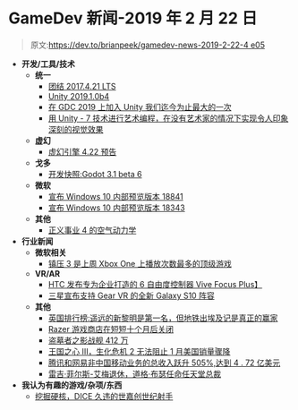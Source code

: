 # GameDev 新闻-2019 年 2 月 22 日

> 原文:[https://dev.to/brianpeek/gamedev-news-2019-2-22-4 e05](https://dev.to/brianpeek/gamedev-news---february-22-2019-4e05)

*   **开发/工具/技术**
    *   **统一**
        *   [团结 2017.4.21 LTS](https://unity3d.com/get-unity/download/archive)
        *   [Unity 2019.1.0b4](https://unity3d.com/unity/beta/2019.1)
        *   [在 GDC 2019 上加入 Unity 我们迄今为止最大的一次](https://blogs.unity3d.com/2019/02/19/join-unity-at-gdc-2019-our-biggest-yet/)
        *   [用 Unity - 7 技术进行艺术编程，在没有艺术家的情况下实现令人印象深刻的视觉效果](https://www.gamedev.net/articles/visual-arts/programmer-art-in-unity-7-techniques-to-achieve-impressive-visuals-without-an-artist-r5062/)
    *   **虚幻**
        *   [虚幻引擎 4.22 预告](https://forums.unrealengine.com/unreal-engine/announcements-and-releases/1583659-unreal-engine-4-22-preview?utm_campaign=Oktopost-UE+-+4.22&amp;utm_content=Oktopost-twitter&amp;utm_medium=social&amp;utm_source=twitter)
    *   **戈多**
        *   [开发快照:Godot 3.1 beta 6](https://godotengine.org/article/dev-snapshot-godot-3-1-beta-6)
    *   **微软**
        *   [宣布 Windows 10 内部预览版本 18841](https://blogs.windows.com/windowsexperience/2019/02/22/announcing-windows-10-insider-preview-build-18841/)
        *   [宣布 Windows 10 内部预览版本 18343](https://blogs.windows.com/windowsexperience/2019/02/22/announcing-windows-10-insider-preview-build-18343/)
    *   **其他**
        *   [正义事业 4 的空气动力学](http://www.gamasutra.com/blogs/JacquesKerner/20190222/337067/Aerodynamics_of_Just_Cause_4.php)
*   **行业新闻**
    *   **微软相关**
        *   [镇压 3 是上周 Xbox One 上播放次数最多的顶级游戏](https://www.gamesindustry.biz/articles/2019-02-19-crackdown-3-was-the-most-played-premium-title-on-xbox-one-last-week)
    *   **VR/AR**
        *   [HTC 发布专为企业打造的 6 自由度控制器 Vive Focus Plus】](https://www.roadtovr.com/enterprise-vive-focus-plus-6dof-controllers/)
        *   [三星宣布支持 Gear VR 的全新 Galaxy S10 阵容](https://www.roadtovr.com/samsung-galaxy-s10-gear-vr-support-s10-plus-s10-5g-s10e/)
    *   **其他**
        *   [英国排行榜:遥远的新黎明是第一名，但地铁出埃及记是真正的赢家](https://www.gamesindustry.biz/articles/2019-02-17-uk-charts-far-cry-new-dawn-is-no-1-but-metro-exodus-is-the-real-winner)
        *   [Razer 游戏商店在短短十个月后关闭](https://www.gamesindustry.biz/articles/2019-02-18-razer-games-store-closing-after-just-ten-months)
        *   [盗墓者之影战舰 412 万](https://www.gamesindustry.biz/articles/2019-02-19-shadow-of-the-tomb-raider-ships-4-12-million)
        *   [王国之心 III，生化危机 2 无法阻止 1 月美国销量骤降](https://www.gamesindustry.biz/articles/2019-02-20-kingdom-hearts-iii-resident-evil-2-cant-stop-january-us-sales-dip)
        *   [腾讯和网易非中国移动业务的总收入跃升 505%,达到 4 . 72 亿美元](https://www.gamesindustry.biz/articles/2019-02-22-tencent-and-neteases-combined-non-china-mobile-revenues-leap-505-percent-to-usd472m)
        *   [雷吉·菲尔斯-艾梅退休，道格·布瑟任命任天堂总裁](https://www.gamesindustry.biz/articles/2019-02-21-reggie-fils-aime-to-retire-doug-bowser-named-nintendo-of-america-president)
*   **我认为有趣的游戏/杂项/东西**
    *   [挖掘硬核，DICE 久违的世嘉创世纪射手](https://www.theverge.com/2019/2/22/18234509/dice-hardcore-lost-sega-genesis-game-analogue)